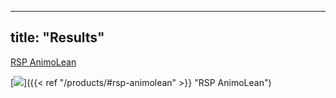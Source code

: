 
---
title: "Results"
---

<form method="get">
    <a href="/products/#rsp-animolean" class= "button">RSP AnimoLean</a>
</form>

[![](/images/aminolean.jpg)]({{< ref "/products/#rsp-animolean" >}} "RSP AnimoLean")
